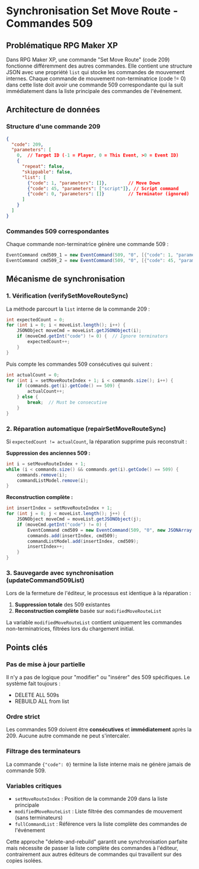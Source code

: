 # Synchronisation Set Move Route - Commandes 509

## Problématique RPG Maker XP

Dans RPG Maker XP, une commande "Set Move Route" (code 209) fonctionne différemment des autres commandes. Elle contient une structure JSON avec une propriété `list` qui stocke les commandes de mouvement internes. Chaque commande de mouvement non-terminatrice (code != 0) dans cette liste doit avoir une commande 509 correspondante qui la suit immédiatement dans la liste principale des commandes de l'événement.

## Architecture de données

### Structure d'une commande 209
```json
{
  "code": 209,
  "parameters": [
    0,  // Target ID (-1 = Player, 0 = This Event, >0 = Event ID)
    {
      "repeat": false,
      "skippable": false, 
      "list": [
        {"code": 1, "parameters": []},        // Move Down
        {"code": 45, "parameters": ["script"]}, // Script command
        {"code": 0, "parameters": []}         // Terminator (ignored)
      ]
    }
  ]
}
```

### Commandes 509 correspondantes
Chaque commande non-terminatrice génère une commande 509 :
```java
EventCommand cmd509_1 = new EventCommand(509, "0", [{"code": 1, "parameters": []}]);
EventCommand cmd509_2 = new EventCommand(509, "0", [{"code": 45, "parameters": ["script"]}]);
```

## Mécanisme de synchronisation

### 1. Vérification (verifySetMoveRouteSync)

La méthode parcourt la `list` interne de la commande 209 :
```java
int expectedCount = 0;
for (int i = 0; i < moveList.length(); i++) {
    JSONObject moveCmd = moveList.getJSONObject(i);
    if (moveCmd.getInt("code") != 0) {  // Ignore terminators
        expectedCount++;
    }
}
```

Puis compte les commandes 509 consécutives qui suivent :
```java
int actualCount = 0;
for (int i = setMoveRouteIndex + 1; i < commands.size(); i++) {
    if (commands.get(i).getCode() == 509) {
        actualCount++;
    } else {
        break;  // Must be consecutive
    }
}
```

### 2. Réparation automatique (repairSetMoveRouteSync)

Si `expectedCount != actualCount`, la réparation supprime puis reconstruit :

**Suppression des anciennes 509 :**
```java
int i = setMoveRouteIndex + 1;
while (i < commands.size() && commands.get(i).getCode() == 509) {
    commands.remove(i);
    commandListModel.remove(i);
}
```

**Reconstruction complète :**
```java
int insertIndex = setMoveRouteIndex + 1;
for (int j = 0; j < moveList.length(); j++) {
    JSONObject moveCmd = moveList.getJSONObject(j);
    if (moveCmd.getInt("code") != 0) {
        EventCommand cmd509 = new EventCommand(509, "0", new JSONArray().put(moveCmd));
        commands.add(insertIndex, cmd509);
        commandListModel.add(insertIndex, cmd509);
        insertIndex++;
    }
}
```

### 3. Sauvegarde avec synchronisation (updateCommand509List)

Lors de la fermeture de l'éditeur, le processus est identique à la réparation :

1. **Suppression totale** des 509 existantes
2. **Reconstruction complète** basée sur `modifiedMoveRouteList`

La variable `modifiedMoveRouteList` contient uniquement les commandes non-terminatrices, filtrées lors du chargement initial.

## Points clés

### Pas de mise à jour partielle
Il n'y a pas de logique pour "modifier" ou "insérer" des 509 spécifiques. Le système fait toujours :
- DELETE ALL 509s
- REBUILD ALL from list

### Ordre strict
Les commandes 509 doivent être **consécutives** et **immédiatement** après la 209. Aucune autre commande ne peut s'intercaler.

### Filtrage des terminateurs
La commande `{"code": 0}` termine la liste interne mais ne génère jamais de commande 509.

### Variables critiques
- `setMoveRouteIndex` : Position de la commande 209 dans la liste principale
- `modifiedMoveRouteList` : Liste filtrée des commandes de mouvement (sans terminateurs)
- `fullCommandList` : Référence vers la liste complète des commandes de l'événement

Cette approche "delete-and-rebuild" garantit une synchronisation parfaite mais nécessite de passer la liste complète des commandes à l'éditeur, contrairement aux autres éditeurs de commandes qui travaillent sur des copies isolées.
